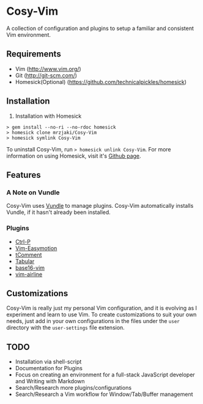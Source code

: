 # Cosy-Vim

A collection of configuration and plugins to setup a familiar and consistent Vim environment.

## Requirements

- Vim (http://www.vim.org/)
- Git (http://git-scm.com/)
- Homesick(Optional) (https://github.com/technicalpickles/homesick)

## Installation

1. Installation with Homesick

```
> gem install --no-ri --no-rdoc homesick 
> homesick clone mrzjaki/Cosy-Vim
> homesick symlink Cosy-Vim
```

To uninstall Cosy-Vim, run ```> homesick unlink Cosy-Vim```. For more information on using Homesick, visit it's [Github page](https://github.com/technicalpickles/homesick).

## Features

### A Note on Vundle
Cosy-Vim uses [Vundle](http://github.com/gmarik/vundle) to manage plugins. Cosy-Vim automatically installs Vundle, if it hasn't already been installed.

### Plugins

- [Ctrl-P](https://github.com/kien/ctrlp.vim)
- [Vim-Easymotion](https://github.com/Lokaltog/vim-easymotion)
- [tComment](https://github.com/tomtom/tcomment_vim)
- [Tabular](https://github.com/godlygeek/tabular)
- [base16-vim](https://github.com/chriskempson/base16-vim)
- [vim-airline](https://github.com/bling/vim-airline)

## Customizations

Cosy-Vim is really just my personal Vim configuration, and it is evolving as I experiment and learn to use Vim. To create customizations to suit your own needs, just add in your own configurations in the files under the `user` directory with the `user-settings` file extension.

## TODO

- Installation via shell-script
- Documentation for Plugins
- Focus on creating an environment for a full-stack JavaScript developer and Writing with Markdown
- Search/Research more plugins/configurations
- Search/Research a Vim workflow for Window/Tab/Buffer management